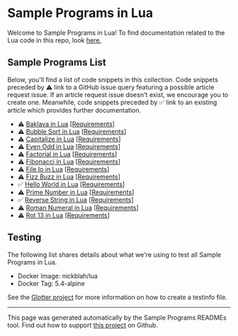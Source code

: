 # Sample Programs in Lua

Welcome to Sample Programs in Lua! To find documentation related to the Lua code in this repo, look [here.](https://sample-programs.therenegadecoder.com/languages/lua)

## Sample Programs List

Below, you'll find a list of code snippets in this collection. Code snippets preceded by :warning: link to a GitHub issue query featuring a possible article request issue. If an article request issue doesn't exist, we encourage you to create one. Meanwhile, code snippets preceded by :white_check_mark: link to an existing article which provides further documentation.

- :warning: [Baklava in Lua](https://github.com//TheRenegadeCoder/sample-programs-website/issues?utf8=%E2%9C%93&q=is%3Aissue+is%3Aopen+baklava+lua) [[Requirements](https://sample-programs.therenegadecoder.com/projects/baklava)]
- :warning: [Bubble Sort in Lua](https://github.com//TheRenegadeCoder/sample-programs-website/issues?utf8=%E2%9C%93&q=is%3Aissue+is%3Aopen+bubble+sort+lua) [[Requirements](https://sample-programs.therenegadecoder.com/projects/bubble-sort)]
- :warning: [Capitalize in Lua](https://github.com//TheRenegadeCoder/sample-programs-website/issues?utf8=%E2%9C%93&q=is%3Aissue+is%3Aopen+capitalize+lua) [[Requirements](https://sample-programs.therenegadecoder.com/projects/capitalize)]
- :warning: [Even Odd in Lua](https://github.com//TheRenegadeCoder/sample-programs-website/issues?utf8=%E2%9C%93&q=is%3Aissue+is%3Aopen+even+odd+lua) [[Requirements](https://sample-programs.therenegadecoder.com/projects/even-odd)]
- :warning: [Factorial in Lua](https://github.com//TheRenegadeCoder/sample-programs-website/issues?utf8=%E2%9C%93&q=is%3Aissue+is%3Aopen+factorial+lua) [[Requirements](https://sample-programs.therenegadecoder.com/projects/factorial)]
- :warning: [Fibonacci in Lua](https://github.com//TheRenegadeCoder/sample-programs-website/issues?utf8=%E2%9C%93&q=is%3Aissue+is%3Aopen+fibonacci+lua) [[Requirements](https://sample-programs.therenegadecoder.com/projects/fibonacci)]
- :warning: [File Io in Lua](https://github.com//TheRenegadeCoder/sample-programs-website/issues?utf8=%E2%9C%93&q=is%3Aissue+is%3Aopen+file+io+lua) [[Requirements](https://sample-programs.therenegadecoder.com/projects/file-io)]
- :warning: [Fizz Buzz in Lua](https://github.com//TheRenegadeCoder/sample-programs-website/issues?utf8=%E2%9C%93&q=is%3Aissue+is%3Aopen+fizz+buzz+lua) [[Requirements](https://sample-programs.therenegadecoder.com/projects/fizz-buzz)]
- :white_check_mark: [Hello World in Lua](https://sample-programs.therenegadecoder.com/projects/hello-world/lua) [[Requirements](https://sample-programs.therenegadecoder.com/projects/hello-world)]
- :warning: [Prime Number in Lua](https://github.com//TheRenegadeCoder/sample-programs-website/issues?utf8=%E2%9C%93&q=is%3Aissue+is%3Aopen+prime+number+lua) [[Requirements](https://sample-programs.therenegadecoder.com/projects/prime-number)]
- :white_check_mark: [Reverse String in Lua](https://sample-programs.therenegadecoder.com/projects/reverse-string/lua) [[Requirements](https://sample-programs.therenegadecoder.com/projects/reverse-string)]
- :warning: [Roman Numeral in Lua](https://github.com//TheRenegadeCoder/sample-programs-website/issues?utf8=%E2%9C%93&q=is%3Aissue+is%3Aopen+roman+numeral+lua) [[Requirements](https://sample-programs.therenegadecoder.com/projects/roman-numeral)]
- :warning: [Rot 13 in Lua](https://github.com//TheRenegadeCoder/sample-programs-website/issues?utf8=%E2%9C%93&q=is%3Aissue+is%3Aopen+rot+13+lua) [[Requirements](https://sample-programs.therenegadecoder.com/projects/rot-13)]

## Testing

The following list shares details about what we're using to test all Sample Programs in Lua.

- Docker Image: nickblah/lua
- Docker Tag: 5.4-alpine

See the [Glotter project](https://github.com/auroq/glotter) for more information on how to create a testinfo file.

---

This page was generated automatically by the Sample Programs READMEs tool. Find out how to support [this project](https://github.com/TheRenegadeCoder/sample-programs-readmes) on Github.